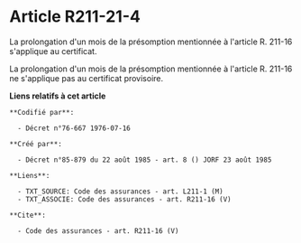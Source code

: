 # Article R211-21-4

La prolongation d'un mois de la présomption mentionnée à l'article R. 211-16 s'applique au certificat. 

La prolongation d'un mois de la présomption mentionnée à l'article R. 211-16 ne s'applique pas au certificat provisoire.

**Liens relatifs à cet article**

	**Codifié par**:

	  - Décret n°76-667 1976-07-16

	**Créé par**:

	  - Décret n°85-879 du 22 août 1985 - art. 8 () JORF 23 août 1985

	**Liens**:

	  - TXT_SOURCE: Code des assurances - art. L211-1 (M)
	  - TXT_ASSOCIE: Code des assurances - art. R211-16 (V)

	**Cite**:

	  - Code des assurances - art. R211-16 (V)
